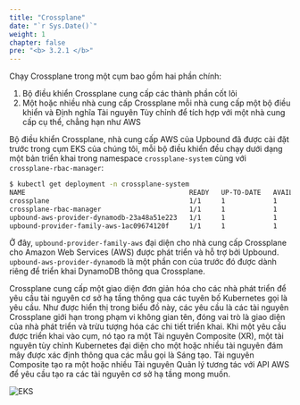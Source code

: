```yaml
---
title: "Crossplane"
date: "`r Sys.Date()`"
weight: 1
chapter: false
pre: "<b> 3.2.1 </b>"
---
```


Chạy Crossplane trong một cụm bao gồm hai phần chính:

1. Bộ điều khiển Crossplane cung cấp các thành phần cốt lõi
2. Một hoặc nhiều nhà cung cấp Crossplane mỗi nhà cung cấp một bộ điều khiển và Định nghĩa Tài nguyên Tùy chỉnh để tích hợp với một nhà cung cấp cụ thể, chẳng hạn như AWS

Bộ điều khiển Crossplane, nhà cung cấp AWS của Upbound đã được cài đặt trước trong cụm EKS của chúng tôi, mỗi bộ điều khiển đều chạy dưới dạng một bản triển khai trong namespace `crossplane-system` cùng với `crossplane-rbac-manager`:

```bash
$ kubectl get deployment -n crossplane-system
NAME                                         READY   UP-TO-DATE   AVAILABLE   AGE
crossplane                                   1/1     1            1           3h7m
crossplane-rbac-manager                      1/1     1            1           3h7m
upbound-aws-provider-dynamodb-23a48a51e223   1/1     1            1           3h6m
upbound-provider-family-aws-1ac09674120f     1/1     1            1           21h
```

Ở đây, `upbound-provider-family-aws` đại diện cho nhà cung cấp Crossplane cho Amazon Web Services (AWS) được phát triển và hỗ trợ bởi Upbound. `upbound-aws-provider-dynamodb` là một phần con của trước đó được dành riêng để triển khai DynamoDB thông qua Crossplane.

Crossplane cung cấp một giao diện đơn giản hóa cho các nhà phát triển để yêu cầu tài nguyên cơ sở hạ tầng thông qua các tuyên bố Kubernetes gọi là yêu cầu. Như được hiển thị trong biểu đồ này, các yêu cầu là các tài nguyên Crossplane giới hạn trong phạm vi không gian tên, đóng vai trò là giao diện của nhà phát triển và trừu tượng hóa các chi tiết triển khai. Khi một yêu cầu được triển khai vào cụm, nó tạo ra một Tài nguyên Composite (XR), một tài nguyên tùy chỉnh Kubernetes đại diện cho một hoặc nhiều tài nguyên đám mây được xác định thông qua các mẫu gọi là Sáng tạo. Tài nguyên Composite tạo ra một hoặc nhiều Tài nguyên Quản lý tương tác với API AWS để yêu cầu tạo ra các tài nguyên cơ sở hạ tầng mong muốn.

![EKS](/EKS-Workshop-8/images/0006/00057.png?featherlight=false&width=90pc)